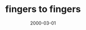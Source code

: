 ---
layout: base.njk
title : 'fingers to fingers' 
view_title : 'fingers to fingers' 
year : '2000' 
date : '2000-03-01' 
img_file : '/drawing/fingerstofi.png' 
html_file : 'fingers' 
next_html : 'feelinga.html' 
year_order : '237' 
permalink : "title/{{html_file}}.html"
---